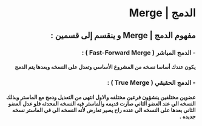 ﻿# <div dir = rtl >  الدمج |  Merge</dir >
## <div dir = rtl > مفهوم الدمج  | Merge  و ينقسم إلى قسمين :</dir >

### <div dir = rtl > - الدمج المباشر ( Fast-Forward Merge ) :</dir >
#### <div dir = rtl >يكون عندك أساسا نسخه من المشروع الأساسي وتعدل على النسخه وبعدها يتم الدمج</dir >

### <div dir = rtl >- الدمج الحقيقي ( True Merge ) :</dir >
#### <div dir = rtl >عضوين مختلفين ينشؤون فرعين مختلفه  والاول انتهى من التعديل ودمج مع الماستر  وبذلك النسخه الي عند العضو الثاني صارت قديمه والماستر فيه النسخه المحدثه فلو عدل العضو الثاني بعدها على النسخه الي عنده راح يصير تعارض لأنه النسخه الي في الماستر نسخه جديده .</dir >
